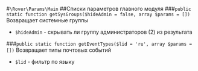 #`\Rover\Params\Main` 
##Списки параметров главного модуля 
###`public static function getSysGroups($hideAdmin = false, array $params = [])`
Возвращает системные группы
* `$hideAdmin` - скрывать ли группу администраторов (2) из результата

###`public static function getEventTypes($lid = 'ru', array $params = [])`
Возвращает типы почтовых событий
* `$lid` - фильтр по языку